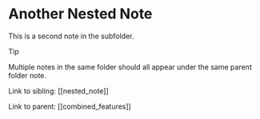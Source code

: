 # Another Nested Note

This is a second note in the subfolder.

> [!tip]
> Multiple notes in the same folder should all appear under the same parent folder note.

Link to sibling: [[nested_note]]

Link to parent: [[combined_features]]
